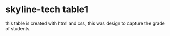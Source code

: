 # skyline-tech table1
this table is created with html and css, this was design to capture the grade of students.